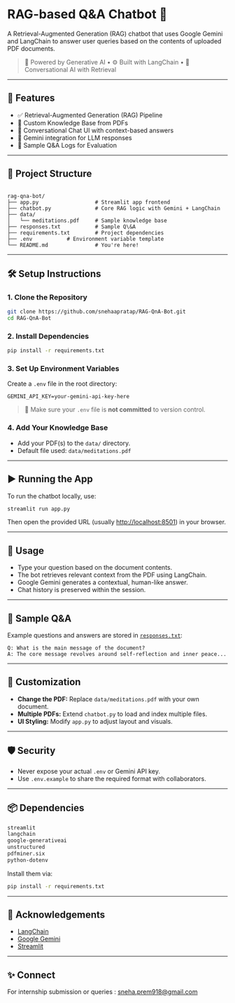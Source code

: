 # RAG-based Q&A Chatbot 🤖

A Retrieval-Augmented Generation (RAG) chatbot that uses Google Gemini and LangChain to answer user queries based on the contents of uploaded PDF documents.

> 🧠 Powered by Generative AI • ⚙️ Built with LangChain • 💬 Conversational AI with Retrieval

---

## 🚀 Features

- ✅ Retrieval-Augmented Generation (RAG) Pipeline
- 📄 Custom Knowledge Base from PDFs
- 💬 Conversational Chat UI with context-based answers
- 🔐 Gemini integration for LLM responses
- 📝 Sample Q&A Logs for Evaluation

---

## 📁 Project Structure

```

rag-qna-bot/
├── app.py                  # Streamlit app frontend
├── chatbot.py              # Core RAG logic with Gemini + LangChain
├── data/
│   └── meditations.pdf     # Sample knowledge base
├── responses.txt           # Sample Q\&A
├── requirements.txt        # Project dependencies
├── .env           # Environment variable template
└── README.md               # You're here!

````

---

## 🛠️ Setup Instructions

### 1. **Clone the Repository**
```bash
git clone https://github.com/snehaapratap/RAG-QnA-Bot.git
cd RAG-QnA-Bot
````

### 2. **Install Dependencies**

```bash
pip install -r requirements.txt
```

### 3. **Set Up Environment Variables**

Create a `.env` file in the root directory:

```
GEMINI_API_KEY=your-gemini-api-key-here
```

> 📌 Make sure your `.env` file is **not committed** to version control.

### 4. **Add Your Knowledge Base**

* Add your PDF(s) to the `data/` directory.
* Default file used: `data/meditations.pdf`

---

## ▶️ Running the App

To run the chatbot locally, use:

```bash
streamlit run app.py
```

Then open the provided URL (usually [http://localhost:8501](http://localhost:8501)) in your browser.

---

## 💬 Usage

* Type your question based on the document contents.
* The bot retrieves relevant context from the PDF using LangChain.
* Google Gemini generates a contextual, human-like answer.
* Chat history is preserved within the session.

---

## 📝 Sample Q\&A

Example questions and answers are stored in [`responses.txt`](responses.txt):

```
Q: What is the main message of the document?
A: The core message revolves around self-reflection and inner peace...
```

---

## 🔧 Customization

* **Change the PDF:** Replace `data/meditations.pdf` with your own document.
* **Multiple PDFs:** Extend `chatbot.py` to load and index multiple files.
* **UI Styling:** Modify `app.py` to adjust layout and visuals.

---

## 🛡️ Security

* Never expose your actual `.env` or Gemini API key.
* Use `.env.example` to share the required format with collaborators.

---

## 📦 Dependencies

```txt
streamlit
langchain
google-generativeai
unstructured
pdfminer.six
python-dotenv
```

Install them via:

```bash
pip install -r requirements.txt
```

---

## 🙌 Acknowledgements

* [LangChain](https://github.com/langchain-ai/langchain)
* [Google Gemini](https://ai.google.dev/)
* [Streamlit](https://streamlit.io/)

  
---

## ✨ Connect
For internship submission or queries : sneha.prem918@gmail.com

